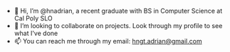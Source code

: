 - 👋 Hi, I’m @hnadrian, a recent graduate with BS in Computer Science at Cal Poly SLO
- 💞️ I’m looking to collaborate on projects. Look through my profile to see what I've done
- 📫 You can reach me through my email: hngt.adrian@gmail.com

<!---
hnadrian/hnadrian is a ✨ special ✨ repository because its `README.md` (this file) appears on your GitHub profile.
You can click the Preview link to take a look at your changes.
--->
